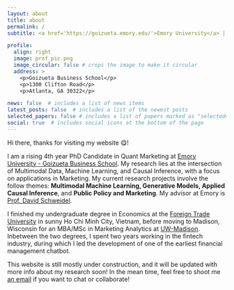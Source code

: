 ```yaml
---
layout: about
title: about
permalink: /
subtitle: <a href='https://goizueta.emory.edu/'>Emory University</a> | Marketing | Machine Learning | Causal Inference

profile:
  align: right
  image: prof_pic.png
  image_circular: false # crops the image to make it circular
  address: >
    <p>Goizueta Business School</p>
    <p>1300 Clifton Road</p>
    <p>Atlanta, GA 30322</p>

news: false  # includes a list of news items
latest_posts: false  # includes a list of the newest posts
selected_papers: false # includes a list of papers marked as "selected={true}"
social: true  # includes social icons at the bottom of the page
---
```


Hi there, thanks for visiting my website 😋!

I am a rising 4th year PhD Candidate in Quant Marketing at [Emory University - Goizueta Business School](https://goizueta.emory.edu/). My research lies at the intersection of Multimodal Data, Machine Learning, and Causal Inference, with a focus on applications in Marketing. My current research projects involve the follow themes: **Multimodal Machine Learning, Generative Models, Applied Causal Inference**, and **Public Policy and Marketing**. My advisor at Emory is [Prof. David Schweidel](https://goizueta.emory.edu/faculty/profiles/david-schweidel).

I finished my undergraduate degree in Economics at the [Foreign Trade University](https://english.ftu.edu.vn) in sunny Ho Chi Minh City, Vietnam, before moving to Madison, Wisconsin for an MBA/MSc in Marketing Analytics at [UW-Madison](https://www.wisc.edu/). Inbetween the two degrees, I spent two years working in the fintech industry, during which I led the development of one of the earliest financial management chatbot. 

This website is still mostly under construction, and it will be updated with more info about my research soon! In the mean time, feel free to shoot me [an email](mailto:phuc.hung.nguyen@emory.edu) if you want to chat or collaborate!



